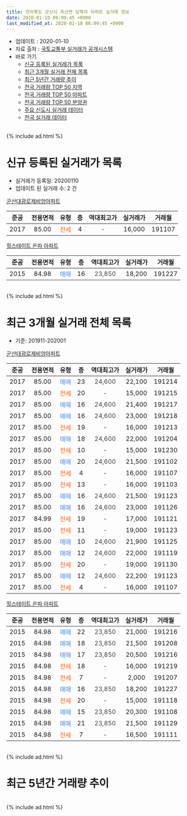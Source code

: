 ```yaml
---
title: 전라북도 군산시 옥산면 당북리 아파트 실거래 정보
date: 2020-01-10 06:09:45 +0900
last_modified_at: 2020-01-10 06:09:45 +0900
---
```


* 업데이트 : 2020-01-10
* 자료 출처 : [국토교통부 실거래가 공개시스템](http://rt.molit.go.kr)
* 바로 가기
    * [신규 등록된 실거래가 목록](#신규-등록된-실거래가-목록)
    * [최근 3개월 실거래 전체 목록](#최근-3개월-실거래-전체-목록)
    * [최근 5년간 거래량 추이](#최근-5년간-거래량-추이)
    * [전국 거래량 TOP 50 지역](https://inasie.github.io/apt-trade-info/최근-3개월-전국에서-가장-거래가-많이-발생한-지역)
    * [전국 거래량 TOP 50 아파트](https://inasie.github.io/apt-trade-info/최근-3개월-전국에서-가장-거래가-많이-발생한-아파트)
    * [전국 거래량 TOP 50 분양권](https://inasie.github.io/apt-trade-info/최근-3개월-전국에서-가장-거래가-많이-발생한-분양권)
    * [주요 신도시 실거래 데이터](https://inasie.github.io/apt-trade-info/주요-신도시)
    * [전국 실거래 데이터](https://inasie.github.io/apt-trade-info/전국)
<br>
{% include ad.html %}
<br>

# 신규 등록된 실거래가 목록
* 실거래가 등록일: 20200110
* 업데이트 된 실거래 수: 2 건


[군산대광로제비앙아파트](https://search.naver.com/search.naver?query=%EC%A0%84%EB%9D%BC%EB%B6%81%EB%8F%84+%EA%B5%B0%EC%82%B0%EC%8B%9C+%EC%98%A5%EC%82%B0%EB%A9%B4+%EB%8B%B9%EB%B6%81%EB%A6%AC+%EA%B5%B0%EC%82%B0%EB%8C%80%EA%B4%91%EB%A1%9C%EC%A0%9C%EB%B9%84%EC%95%99%EC%95%84%ED%8C%8C%ED%8A%B8)

|준공|전용면적|유형|층|역대최고가|실거래가|거래월|
|:---:|:---:|:---:|:---:|:---:|:---:|:---:|
|2017|85.00|<span style="color:#ff5a00">전세</span>|4|<span style="color:#444444">-</span>|16,000|191107|

[힐스테이트 은파 아파트](https://search.naver.com/search.naver?query=%EC%A0%84%EB%9D%BC%EB%B6%81%EB%8F%84+%EA%B5%B0%EC%82%B0%EC%8B%9C+%EC%98%A5%EC%82%B0%EB%A9%B4+%EB%8B%B9%EB%B6%81%EB%A6%AC+%ED%9E%90%EC%8A%A4%ED%85%8C%EC%9D%B4%ED%8A%B8+%EC%9D%80%ED%8C%8C+%EC%95%84%ED%8C%8C%ED%8A%B8)

|준공|전용면적|유형|층|역대최고가|실거래가|거래월|
|:---:|:---:|:---:|:---:|:---:|:---:|:---:|
|2015|84.98|<span style="color:#4285f3">매매</span>|16|<span style="color:#444444">23,850</span>|18,200|191227|


<br>
{% include ad.html %}
<br>

# 최근 3개월 실거래 전체 목록
* 기준: 201911-202001


[군산대광로제비앙아파트](https://search.naver.com/search.naver?query=%EC%A0%84%EB%9D%BC%EB%B6%81%EB%8F%84+%EA%B5%B0%EC%82%B0%EC%8B%9C+%EC%98%A5%EC%82%B0%EB%A9%B4+%EB%8B%B9%EB%B6%81%EB%A6%AC+%EA%B5%B0%EC%82%B0%EB%8C%80%EA%B4%91%EB%A1%9C%EC%A0%9C%EB%B9%84%EC%95%99%EC%95%84%ED%8C%8C%ED%8A%B8)

|준공|전용면적|유형|층|역대최고가|실거래가|거래월|
|:---:|:---:|:---:|:---:|:---:|:---:|:---:|
|2017|85.00|<span style="color:#4285f3">매매</span>|23|<span style="color:#444444">24,600</span>|22,100|191214|
|2017|85.00|<span style="color:#ff5a00">전세</span>|20|<span style="color:#444444">-</span>|15,000|191215|
|2017|85.00|<span style="color:#4285f3">매매</span>|16|<span style="color:#444444">24,600</span>|21,400|191217|
|2017|85.00|<span style="color:#4285f3">매매</span>|16|<span style="color:#444444">24,600</span>|23,000|191218|
|2017|85.00|<span style="color:#ff5a00">전세</span>|19|<span style="color:#444444">-</span>|16,000|191213|
|2017|85.00|<span style="color:#4285f3">매매</span>|18|<span style="color:#444444">24,600</span>|22,000|191204|
|2017|85.00|<span style="color:#ff5a00">전세</span>|10|<span style="color:#444444">-</span>|15,000|191230|
|2017|85.00|<span style="color:#4285f3">매매</span>|20|<span style="color:#444444">24,600</span>|21,500|191102|
|2017|85.00|<span style="color:#ff5a00">전세</span>|4|<span style="color:#444444">-</span>|16,000|191107|
|2017|85.00|<span style="color:#ff5a00">전세</span>|13|<span style="color:#444444">-</span>|16,000|191103|
|2017|85.00|<span style="color:#4285f3">매매</span>|16|<span style="color:#444444">24,600</span>|21,500|191123|
|2017|85.00|<span style="color:#4285f3">매매</span>|16|<span style="color:#444444">24,600</span>|23,000|191126|
|2017|84.99|<span style="color:#ff5a00">전세</span>|19|<span style="color:#444444">-</span>|17,000|191121|
|2017|85.00|<span style="color:#ff5a00">전세</span>|11|<span style="color:#444444">-</span>|19,000|191123|
|2017|85.00|<span style="color:#4285f3">매매</span>|10|<span style="color:#444444">24,600</span>|21,900|191125|
|2017|85.00|<span style="color:#4285f3">매매</span>|12|<span style="color:#444444">24,600</span>|22,000|191119|
|2017|85.00|<span style="color:#ff5a00">전세</span>|20|<span style="color:#444444">-</span>|19,000|191130|
|2017|85.00|<span style="color:#4285f3">매매</span>|12|<span style="color:#444444">24,600</span>|22,200|191123|
|2017|85.00|<span style="color:#ff5a00">전세</span>|4|<span style="color:#444444">-</span>|16,000|191107|

[힐스테이트 은파 아파트](https://search.naver.com/search.naver?query=%EC%A0%84%EB%9D%BC%EB%B6%81%EB%8F%84+%EA%B5%B0%EC%82%B0%EC%8B%9C+%EC%98%A5%EC%82%B0%EB%A9%B4+%EB%8B%B9%EB%B6%81%EB%A6%AC+%ED%9E%90%EC%8A%A4%ED%85%8C%EC%9D%B4%ED%8A%B8+%EC%9D%80%ED%8C%8C+%EC%95%84%ED%8C%8C%ED%8A%B8)

|준공|전용면적|유형|층|역대최고가|실거래가|거래월|
|:---:|:---:|:---:|:---:|:---:|:---:|:---:|
|2015|84.98|<span style="color:#4285f3">매매</span>|22|<span style="color:#444444">23,850</span>|21,000|191216|
|2015|84.98|<span style="color:#4285f3">매매</span>|18|<span style="color:#444444">23,850</span>|21,500|191208|
|2015|84.98|<span style="color:#4285f3">매매</span>|17|<span style="color:#444444">23,850</span>|20,500|191216|
|2015|84.98|<span style="color:#ff5a00">전세</span>|18|<span style="color:#444444">-</span>|16,000|191219|
|2015|84.98|<span style="color:#ff5a00">전세</span>|7|<span style="color:#444444">-</span>|2,000|191207|
|2015|84.98|<span style="color:#4285f3">매매</span>|16|<span style="color:#444444">23,850</span>|18,200|191227|
|2015|84.98|<span style="color:#ff5a00">전세</span>|20|<span style="color:#444444">-</span>|15,000|191118|
|2015|84.98|<span style="color:#4285f3">매매</span>|15|<span style="color:#444444">23,850</span>|20,300|191108|
|2015|84.98|<span style="color:#4285f3">매매</span>|21|<span style="color:#444444">23,850</span>|21,500|191129|
|2015|84.98|<span style="color:#ff5a00">전세</span>|7|<span style="color:#444444">-</span>|16,500|191111|


<br>
{% include ad.html %}
<br>

# 최근 5년간 거래량 추이


<div style="width:100%;">
    <canvas id="deal_progress" height="200"></canvas>
</div>

<script>
new Chart(document.getElementById("deal_progress"), {
    type: 'line',
    data: {
        labels: ['201501','201502','201503','201504','201505','201506','201507','201508','201509','201510','201511','201512','201601','201602','201603','201604','201605','201606','201607','201608','201609','201610','201611','201612','201701','201702','201703','201704','201705','201706','201707','201708','201709','201710','201711','201712','201801','201802','201803','201804','201805','201806','201807','201808','201809','201810','201811','201812','201901','201902','201903','201904','201905','201906','201907','201908','201909','201910','201911','201912','202001'],
        datasets: [{
            label: '매매',
            pointRadius: 1,
            data: [0, 0, 0, 0, 0, 0, 0, 0, 0, 7, 61, 32, 7, 17, 4, 5, 1, 1, 1, 3, 0, 3, 0, 0, 0, 2, 2, 0, 0, 1, 0, 3, 0, 4, 4, 0, 10, 4, 4, 4, 4, 5, 44, 2, 2, 3, 23, 1, 2, 1, 5, 20, 6, 5, 7, 3, 11, 6, 8, 8, 0],
            borderColor: "rgba(255, 201, 14, 1)",
            backgroundColor: "rgba(255, 201, 14, 0.5)",
            fill: false,
            lineTension: 0
        },{
            label: '전월세',
            pointRadius: 1,
            data: [0, 0, 0, 0, 0, 0, 2, 5, 17, 21, 11, 7, 6, 9, 10, 7, 7, 4, 2, 0, 0, 3, 1, 0, 0, 0, 1, 1, 1, 4, 2, 3, 7, 11, 9, 12, 14, 12, 18, 9, 3, 2, 9, 9, 10, 7, 9, 4, 11, 14, 16, 9, 13, 11, 25, 25, 24, 22, 8, 5, 0],
            borderColor: "rgba(0, 141, 185, 1)",
            backgroundColor: "rgba(0, 141, 185, 0.5)",
            fill: false,
            lineTension: 0
        }
        ]
    },
    options: {
        responsive: true,
        title: {
            display: false
        },
        tooltips: {
            mode: 'index',
            intersect: false
        },
        hover: {
            mode: 'nearest',
            intersect: true
        },
        scales: {
            xAxes: [{
                display: true,
                scaleLabel: {
                    display: true,
                    labelString: '년/월'
                }
            }],
            yAxes: [{
                display: true,
                ticks: {
                    suggestedMin: 0,
                },
                scaleLabel: {
                    display: true,
                    labelString: '실거래 수'
                }
            }]
        }
    }
});

</script>


<br>
{% include ad.html %}
<br>

